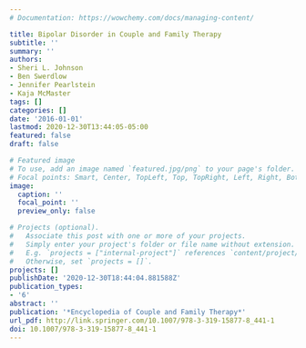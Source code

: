 ```yaml
---
# Documentation: https://wowchemy.com/docs/managing-content/

title: Bipolar Disorder in Couple and Family Therapy
subtitle: ''
summary: ''
authors:
- Sheri L. Johnson
- Ben Swerdlow
- Jennifer Pearlstein
- Kaja McMaster
tags: []
categories: []
date: '2016-01-01'
lastmod: 2020-12-30T13:44:05-05:00
featured: false
draft: false

# Featured image
# To use, add an image named `featured.jpg/png` to your page's folder.
# Focal points: Smart, Center, TopLeft, Top, TopRight, Left, Right, BottomLeft, Bottom, BottomRight.
image:
  caption: ''
  focal_point: ''
  preview_only: false

# Projects (optional).
#   Associate this post with one or more of your projects.
#   Simply enter your project's folder or file name without extension.
#   E.g. `projects = ["internal-project"]` references `content/project/deep-learning/index.md`.
#   Otherwise, set `projects = []`.
projects: []
publishDate: '2020-12-30T18:44:04.881588Z'
publication_types:
- '6'
abstract: ''
publication: '*Encyclopedia of Couple and Family Therapy*'
url_pdf: http://link.springer.com/10.1007/978-3-319-15877-8_441-1
doi: 10.1007/978-3-319-15877-8_441-1
---
```

